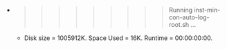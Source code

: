 * >>>>>>>>> Running inst-min-con-auto-log-root.sh ...
  * Disk size = 1005912K. Space Used = 16K. Runtime = 00:00:00:00.
